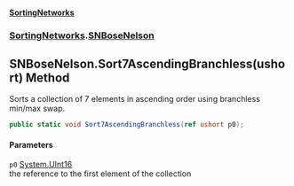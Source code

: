 #### [SortingNetworks](./index.md 'index')
### [SortingNetworks](./SortingNetworks.md 'SortingNetworks').[SNBoseNelson](./SortingNetworks-SNBoseNelson.md 'SortingNetworks.SNBoseNelson')
## SNBoseNelson.Sort7AscendingBranchless(ushort) Method
Sorts a collection of 7 elements in ascending order using branchless min/max swap.  
```csharp
public static void Sort7AscendingBranchless(ref ushort p0);
```
#### Parameters
<a name='SortingNetworks-SNBoseNelson-Sort7AscendingBranchless(ushort)-p0'></a>
`p0` [System.UInt16](https://docs.microsoft.com/en-us/dotnet/api/System.UInt16 'System.UInt16')  
the reference to the first element of the collection  
  

